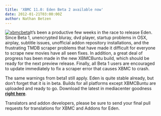 ```yaml
---
title: 'XBMC 11.0: Eden Beta 2 available now'
date: 2012-01-21T03:00:00Z
author: Nathan Betzen
---
```

[![xbmcbeta](/sites/default/files/uploads/xbmcbeta-300x204.jpg "xbmcbeta")](/sites/default/files/uploads/xbmcbeta.jpg)It’s been a productive few weeks in the race to release Eden. Since Beta 1, unencrypted bluray, dvd player, startup problems in OSX, airplay, subtitle issues, unofficial addon repository installations, and the frustrating TMDB scraper problems that have made it difficult for everyone to scrape new movies have all seen fixes. In addition, a great deal of progress has been made in the new XBMCBuntu build, which should be ready for the next preview release. Finally, all Beta 1 users are encouraged to update immediately to fix a scraper error that causes XBMC to crash.

 The same warnings from beta1 still apply. Eden is quite stable already, but don’t forget that it is in beta. Builds for all platforms except XBMCBuntu are uploaded and ready to go. Download the latest in mediacenter goodness **[right here](https://kodi.wiki/download/)**.

 Translators and addon developers, please be sure to send your final pull requests for translations for XBMC and Addons for Eden.

 
